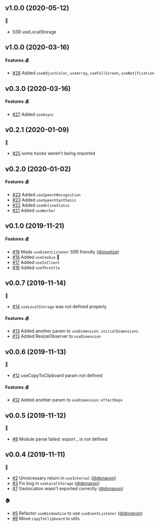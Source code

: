 ## v1.0.0 (2020-05-12)

#### :bug:

- SSR useLocalStorage

## v1.0.0 (2020-03-16)

#### Features :moneybag:

- [#28](https://github.com/craig1123/react-recipes/pull/28) Added `useAdjustColor`, `useArray`, `useFullScreen`, `useNotification`

## v0.3.0 (2020-03-16)

#### Features :moneybag:

- [#27](https://github.com/craig1123/react-recipes/pull/27) Added `useAsync`

## v0.2.1 (2020-01-09)

#### :bug:

- [#25](https://github.com/craig1123/react-recipes/pull/25) some hooks weren't being imported

## v0.2.0 (2020-01-02)

#### Features :moneybag:

- [#23](https://github.com/craig1123/react-recipes/pull/23) Added `useSpeechRecognition`
- [#23](https://github.com/craig1123/react-recipes/pull/23) Added `useSpeechSynthesis`
- [#22](https://github.com/craig1123/react-recipes/pull/22) Added `useOnlineStatus`
- [#21](https://github.com/craig1123/react-recipes/pull/21) Added `useWorker`

## v0.1.0 (2019-11-21)

#### Features :moneybag:

- [#19](https://github.com/craig1123/react-recipes/pull/19) Made `useEventListener` SSR friendly ([@pixelize](https://github.com/pixelize))
- [#18](https://github.com/craig1123/react-recipes/pull/18) Added `useCookie` 🍪
- [#17](https://github.com/craig1123/react-recipes/pull/17) Added `useIsClient`
- [#16](https://github.com/craig1123/react-recipes/pull/16) Added `useThrottle`

## v0.0.7 (2019-11-14)

#### :bug:

- [#14](https://github.com/craig1123/react-recipes/pull/14) `useLocalStorage` was not defined properly

#### Features :moneybag:

- [#13](https://github.com/craig1123/react-recipes/pull/13) Added another param to `useDimension`: `initialDimensions`
- [#13](https://github.com/craig1123/react-recipes/pull/13) Added ResizeObserver to `useDimension`

## v0.0.6 (2019-11-13)

#### :bug:

- [#12](https://github.com/craig1123/react-recipes/pull/12) useCopyToClipboard param not defined

#### Features :moneybag:

- [#12](https://github.com/craig1123/react-recipes/pull/12) Added another param to `useDimension`: `effectDeps`

## v0.0.5 (2019-11-12)

#### :bug:

- [#8](https://github.com/craig1123/react-recipes/pull/8) Module parse failed: export \_ is not defined

## v0.0.4 (2019-11-11)

#### :bug:

- [#2](https://github.com/craig1123/react-recipes/pull/2) Unnecessary return in `useInterval` ([@donavon](https://github.com/donavon))
- [#3](https://github.com/craig1123/react-recipes/pull/3) Fix bug in `useLocalStorage` ([@donavon](https://github.com/donavon))
- [#7](https://github.com/craig1123/react-recipes/pull/7) Geolocation wasn't exported correctly ([@donavon](https://github.com/donavon))

#### :house:

- [#5](https://github.com/craig1123/react-recipes/pull/5) Refactor `useWindowSize` to use `useEventListener` ([@donavon](https://github.com/donavon))
- [#6](https://github.com/craig1123/react-recipes/pull/6) Move `copyToClipboard` to utils
